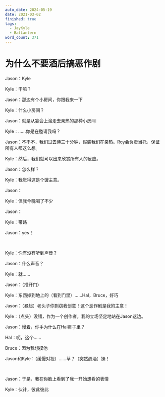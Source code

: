 ```yaml
---
auto_date: 2024-05-19
date: 2021-03-02
finished: true
tags:
  - JayKyle
  - BatLantern
word_count: 371
---
```


# 为什么不要酒后搞恶作剧

Jason：Kyle

Kyle：干嘛？

Jason：那边有个小房间，你跟我来一下

Kyle：什么小房间？

Jason：就是从宴会上溜走去亲热的那种小房间

Kyle：……你是在邀请我吗？

Jason：不不不，我们过去待三十分钟，假装我们在亲热。Roy会负责当托，保证所有人都这么想。

Kyle：然后，我们就可以出来欣赏所有人的反应。

Jason：怎么样？

Kyle：我觉得这是个馊主意。

Jason：

Kyle：但我今晚喝了不少

Jason：

Kyle：带路

Jason：yes！

<br>

Kyle：你有没有听到声音？

Jason：什么声音？

Kyle：就……

Jason：（推开门）

Kyle：东西掉到地上的（看到门里）……Hal，Bruce，好巧

Jason：（暴起）老头子你剽窃我创意！这个恶作剧是我的主意！

Kyle：（点头）没错，作为一个创作者，我的立场坚定地站在Jason这边。

Jason：慢着，你手为什么在Hal裤子里？

Hal：呃，这个……

Bruce：因为我想摸他

Jason和Kyle：（缓慢对视）……草？（突然醒酒）操！

<br>

Jason：于是，我在你脸上看到了我一开始想看的表情

Kyle：伙计，彼此彼此

